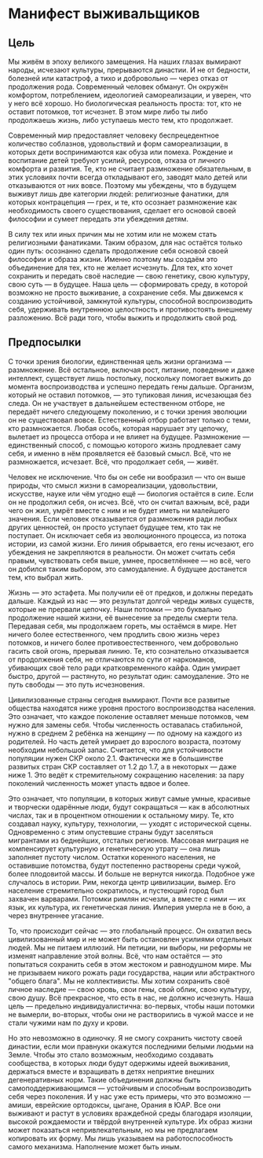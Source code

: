 # Манифест выживальщиков

## Цель

Мы живём в эпоху великого замещения. На наших глазах вымирают народы, исчезают культуры, прерываются династии. И не от бедности, болезней или катастроф, а тихо и добровольно — через отказ от продолжения рода. Современный человек обманут. Он окружён комфортом, потреблением, идеологией самореализации, и уверен, что у него всё хорошо. Но биологическая реальность проста: тот, кто не оставит потомков, тот исчезнет. В этом мире либо ты либо продолжаешь жизнь, либо уступаешь место тем, кто продолжает.

Современный мир предоставляет человеку беспрецедентное количество соблазнов, удовольствий и форм самореализации, в которых дети воспринимаются как обуза или помеха. Рождение и воспитание детей требуют усилий, ресурсов, отказа от личного комфорта и развития. Те, кто не считает размножение обязательным, в этих условиях почти всегда откладывают его, заводят мало детей или отказываются от них вовсе. Поэтому мы убеждены, что в будущем выживут лишь две категории людей: религиозные фанатики, для которых контрацепция — грех, и те, кто осознает размножение как необходимость своего существования, сделает его основой своей философии и сумеет передать эти убеждения детям.

В силу тех или иных причин мы не хотим или не можем стать религиозными фанатиками. Таким образом, для нас остаётся только один путь: осознанно сделать продолжение себя основой своей философии и образа жизни. Именно поэтому мы создаём это объединение для тех, кто не желает исчезнуть. Для тех, кто хочет сохранить и передать своё наследие — свою генетику, свою культуру, свою суть — в будущее. Наша цель — сформировать среду, в которой возможно не просто выживание, а сохранение себя. Мы движемся к созданию устойчивой, замкнутой культуры, способной воспроизводить себя, удерживать внутреннюю целостность и противостоять внешнему разложению. Всё ради того, чтобы выжить и продолжить свой род.

## Предпосылки

С точки зрения биологии, единственная цель жизни организма — размножение. Всё остальное, включая рост, питание, поведение и даже интеллект, существует лишь постольку, поскольку помогает выжить до момента воспроизводства и успешно передать гены дальше. Организм, который не оставил потомков, — это тупиковая линия, исчезающая без следа. Он не участвует в дальнейшем естественном отборе, не передаёт ничего следующему поколению, и с точки зрения эволюции он не существовал вовсе. Естественный отбор работает только с теми, кто размножается. Любая особь, которая нарушает эту цепочку, вылетает из процесса отбора и не влияет на будущее. Размножение — единственный способ, с помощью которого жизнь продлевает саму себя, и именно в нём проявляется её базовый смысл. Всё, что не размножается, исчезает. Всё, что продолжает себя, — живёт.

Человек не исключение. Что бы он себе ни вообразил — что он выше природы, что смысл жизни в самореализации, удовольствии, искусстве, науке или чём угодно ещё — биология остаётся в силе. Если он не продолжил себя, он исчез. Всё, что он считал важным, всё, ради чего он жил, умрёт вместе с ним и не будет иметь ни малейшего значения. Если человек отказывается от размножения ради любых других ценностей, он просто уступает будущее тем, кто так не поступает. Он исключает себя из эволюционного процесса, из потока истории, из самой жизни. Его линия обрывается, его гены исчезают, его убеждения не закрепляются в реальности. Он может считать себя правым, чувствовать себя выше, умнее, просветлённее — но всё, чего он добился таким выбором, это самоудаление. А будущее достанется тем, кто выбрал жить.

Жизнь — это эстафета. Мы получили её от предков, и должны передать дальше. Каждый из нас — это результат долгой череды живых существ, которые не прервали цепочку. Наши потомки — это буквально продолжение нашей жизни, её вынесение за пределы смерти тела. Передавая себя, мы продолжаем гореть, мы остаёмся в мире. Нет ничего более естественного, чем продлить свою жизнь через потомков, и ничего более противоестественного, чем добровольно гасить свой огонь, прерывая линию. Те, кто сознательно отказывается от продолжения себя, не отличаются по сути от наркоманов, убивающих своё тело ради кратковременного кайфа. Один умирает быстро, другой — растянуто, но результат один: самоудаление. Это не путь свободы — это путь исчезновения.

Цивилизованные страны сегодня вымирают. Почти все развитые общества находятся ниже уровня простого воспроизводства населения. Это означает, что каждое поколение оставляет меньше потомков, чем нужно для замены себя. Чтобы численность оставалась стабильной, нужно в среднем 2 ребёнка на женщину — по одному на каждого из родителей. Но часть детей умирает до взрослого возраста, поэтому необходим небольшой запас. Считается, что для устойчивости популяции нужен СКР около 2.1. Фактически же в большинстве развитых стран СКР составляет от 1.2 до 1.7, а в некоторых — даже ниже 1. Это ведёт к стремительному сокращению населения: за пару поколений численность может упасть вдвое и более.

Это означает, что популяции, в которых живут самые умные, красивые и творчески одарённые люди, будут сокращаться — как в абсолютных числах, так и в процентном отношении к остальному миру. Те, кто создавал науку, культуру, технологии, — уходят с исторической сцены. Одновременно с этим опустевшие страны будут заселяться мигрантами из беднейших, отсталых регионов. Массовая миграция не компенсирует культурную и генетическую утрату — она лишь заполняет пустоту числом. Остатки коренного населения, не оставившие потомства, будут постепенно растворены среди чужой, более плодовитой массы. И больше не вернутся никогда. Подобное уже случалось в истории. Рим, некогда центр цивилизации, вымер. Его население стремительно сократилось, и пустеющий город был захвачен варварами. Потомки римлян исчезли, а вместе с ними — их язык, их культура, их генетическая линия. Империя умерла не в бою, а через внутреннее угасание.

То, что происходит сейчас — это глобальный процесс. Он охватил весь цивилизованный мир и не может быть остановлен усилиями отдельных людей. Мы не питаем иллюзий. Ни петиции, ни выборы, ни реформы не изменят направление этой волны. Всё, что нам остаётся — это попытаться сохранить себя в этом жестоком и равнодушном мире. Мы не призываем никого рожать ради государства, нации или абстрактного "общего блага". Мы не коллективисты. Мы хотим сохранить своё личное наследие — свою кровь, свои гены, свой облик, свою культуру, свою душу. Всё прекрасное, что есть в нас, не должно исчезнуть. Наша цель — предельно индивидуалистична: во-первых, чтобы наши потомки не вымерли, во-вторых, чтобы они не растворились в чужой массе и не стали чужими нам по духу и крови.

Но это невозможно в одиночку. Я не смогу сохранить чистоту своей династии, если мои правнуки окажутся последними белыми людьми на Земле. Чтобы это стало возможным, необходимо создавать сообщества, в которых люди будут одержимы идеей выживания, держаться вместе и взращивать в детях неприятие внешних дегенеративных норм. Такие объединения должны быть самоподдерживающимся — устойчивым и способным воспроизводить себя через поколения. И у нас уже есть примеры, что это возможно — амиши, еврейские ортодоксы, цыгане, Орания в ЮАР. Все они выживают и растут в условиях враждебной среды благодаря изоляции, высокой рождаемости и твёрдой внутренней культуре. Их образ жизни может показаться непривлекательным, но мы не предлагаем копировать их форму. Мы лишь указываем на работоспособность самого механизма. Наполнение может быть иным.
